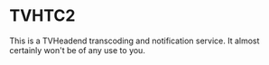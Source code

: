 TVHTC2
======

This is a TVHeadend transcoding and notification service. It almost certainly won't be of any use to you.